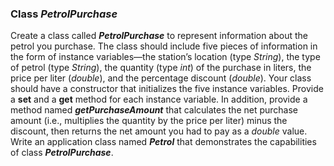 ### Class _PetrolPurchase_

Create a class called **_PetrolPurchase_** to represent information
about the petrol you purchase. The class should include five pieces of information in the form of
instance variables—the station’s location (type _String_), the type of petrol (type _String_), the quantity
(type _int_) of the purchase in liters, the price per liter (_double_), and the percentage discount
(_double_). Your class should have a constructor that initializes the five instance variables. Provide a
**set** and a **get** method for each instance variable. In addition, provide a method named **_getPurchaseAmount_** that calculates the net purchase amount (i.e., multiplies the quantity by the price per liter)
minus the discount, then returns the net amount you had to pay as a _double_ value. Write an application
class named **_Petrol_** that demonstrates the capabilities of class **_PetrolPurchase_**.